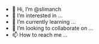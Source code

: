 - 👋 Hi, I’m @slimanch
- 👀 I’m interested in ...
- 🌱 I’m currently learning ...
- 💞️ I’m looking to collaborate on ...
- 📫 How to reach me ...

<!---
slimanch/slimanch is a ✨ special ✨ repository because its `README.md` (this file) appears on your GitHub profile.
You can click the Preview link to take a look at your changes.
--->

